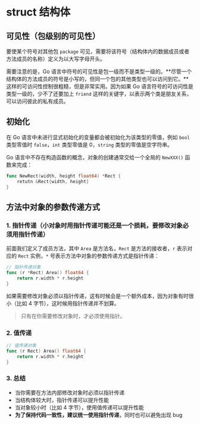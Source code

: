 # struct 结构体

## 可见性（包级别的可见性）

要使某个符号对其他包 `package` 可见，需要将该符号（结构体内的数据成员或者方法成员的名称）定义为以大写字母开头。

需要注意的是，Go 语言中符号的可见性是包一级而不是类型一级的。**尽管一个结构体的方法成员的符号是小写的，但同一个包的其他类型也可以访问到它。**这样的可访问性控制很粗糙，但是非常实用。因为如果 Go 语言符号的可访问性是类型一级的，少不了还要加上 `friend` 这样的关键字，以表示两个类是朋友关系，可以访问彼此的私有成员。

## 初始化

在 Go 语言中未进行显式初始化的变量都会被初始化为该类型的零值，例如 `bool` 类型零值时 `false`，`int` 类型零值是 0，`string` 类型的零值是空字符串。

Go 语言中不存在构造函数的概念，对象的创建通常交给一个全局的 `NewXXX()` 函数来完成：

```go
func NewRect(width, height float64) *Rect {
    retutn &Rect{width, height}
}
```

## 方法中对象的参数传递方式

### 1. 指针传递（小对象时用指针传递可能还是一个损耗，要修改对象必须用指针传递）

前面我们定义了成员方法，其中 `Area` 是方法名，`Rect` 是方法的接收者，`r` 表示对应的 `Rect` 实例，`*` 号表示方法中对象的参数传递方式是指针传递：

```go
// 指针传递对象
func (r *Rect) Area() float64 {
    return r.width * r.height
}
```

如果需要修改对象必须以指针传递，这有时候会是一个额外成本，因为对象有时很小（比如 4 字节），这时候用指针传递并不划算。

> 只有在你需要修改对象时，才必须使用指针。

### 2. 值传递

```go
// 值传递对象
func (r Rect) Area() float64 {
    return r.width * r.height
}
```

### 3. 总结

* 当你需要在方法内部修改对象时必须以指针传递
* 当结构体较大时，指针传递可以提升性能
* 当对象较小时（比如 4 字节），使用值传递可以提升性能
* **为了保持代码一致性，建议统一使用指针传递**，同时也可以避免出现 bug
